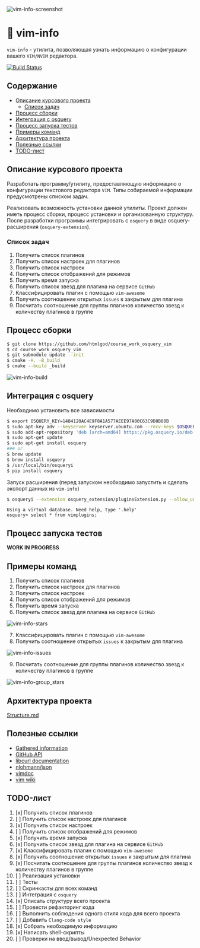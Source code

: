 ![vim-info-screenshot](docs/scr1.png)

# :floppy_disk: vim-info
`vim-info` - утилита, позволяющая узнать информацию о конфигурации вашего
`VIM/NVIM` редактора.

[![Build Status](https://travis-ci.com/htmlgod/course_work_osquery_vim.svg?token=DhyR4qA4NeY9eNsr6S2Q&branch=master)](https://travis-ci.com/htmlgod/course_work_osquery_vim)

## Содержание
* [Описание курсового проекта](https://github.com/htmlgod/course_work_osquery_vim#описание-курсового-проекта)
   * [Список задач](https://github.com/htmlgod/course_work_osquery_vim#список-задач)
* [Процесс сборки](https://github.com/htmlgod/course_work_osquery_vim#процесс-сборки)
* [Интеграция с osquery](https://github.com/htmlgod/course_work_osquery_vim#интеграция-с-osquery)
* [Процесс запуска тестов](https://github.com/htmlgod/course_work_osquery_vim#процесс-запуска-тестов)
* [Примеры команд](https://github.com/htmlgod/course_work_osquery_vim#примеры-команд)
* [Архитектура проекта](https://github.com/htmlgod/course_work_osquery_vim#архитектура-проекта)
* [Полезные ссылки](https://github.com/htmlgod/course_work_osquery_vim#полезные-ссылки)
* [TODO-лист](https://github.com/htmlgod/course_work_osquery_vim#TODO-лист)

## Описание курсового проекта

Разработать программу/утилиту, предоставляющую информацию о конфигурации текстового редактора `VIM`.
Типы собираемой информации предусмотрены списком задач.

Реализовать возможность установки данной утилиты.
Проект должен иметь процесс сборки, процесс установки и организованную структуру.
После разработки программы интегрировать с `osquery` в виде osquery-расширения (`osquery-extension`).

### Список задач
1. Получить список плагинов
2. Получить список настроек для плагинов
3. Получить список настроек
4. Получить список отображений для режимов
5. Получить время запуска
6. Получить список звезд для плагина на сервисе `GitHub`
7. Классифицировать плагин с помощью `vim-awesome`
8. Получить соотношение открытых `issues` к закрытым для плагина
9. Посчитать соотношение для группы плагинов количество звезд к количеству плагинов в группе

## Процесс сборки
```bash
$ git clone https://github.com/htmlgod/course_work_osquery_vim 
$ cd course_work_osquery_vim
$ git submodule update --init
$ cmake -H. -B_build
$ cmake --build _build
```
![vim-info-build](docs/demos/build.gif)
## Интеграция с osquery

Необходимо установить все зависимости
```bash
$ export OSQUERY_KEY=1484120AC4E9F8A1A577AEEE97A80C63C9D8B80B
$ sudo apt-key adv --keyserver keyserver.ubuntu.com --recv-keys $OSQUERY_KEY
$ sudo add-apt-repository 'deb [arch=amd64] https://pkg.osquery.io/deb deb main'
$ sudo apt-get update
$ sudo apt-get install osquery
### or
$ brew update
$ brew install osquery
$ /usr/local/bin/osqueryi
$ pip install osquery
```
Запуск расширения (перед запуском необходимо запустить и сделать экспорт данных из `vim-info`)
```bash
$ osqueryi --extension osquery_extension/pluginsExtension.py --allow_unsafe
```
```osquery
Using a virtual database. Need help, type '.help'
osquery> select * from vimplugins;
```
## Процесс запуска тестов

**WORK IN PROGRESS** 

## Примеры команд

1. Получить список плагинов
2. Получить список настроек для плагинов
3. Получить список настроек
4. Получить список отображений для режимов
5. Получить время запуска
6. Получить список звезд для плагина на сервисе `GitHub`

![vim-info-stars](docs/demos/stars.gif)

7. Классифицировать плагин с помощью `vim-awesome`
8. Получить соотношение открытых `issues` к закрытым для плагина

![vim-info-issues](docs/demos/issues.gif)

9. Посчитать соотношение для группы плагинов количество звезд к количеству плагинов в группе


![vim-info-group_stars](docs/demos/group_stars.gif)

## Архитектура проекта

[Structure.md](https://gist.github.com/KhmelevskayaYu/37e1c584a141c59493925574316b792d)

## Полезные ссылки

* [Gathered information](https://gist.github.com/htmlgod/e33c7b334f91992d800dd2ce151b3648)
* [GitHub API](https://developer.github.com/v3/)
* [libcurl documentation](https://curl.haxx.se/libcurl/c/libcurl-tutorial.html)
* [nlohmann/json](https://github.com/nlohmann/json)
* [vimdoc](http://vimdoc.sourceforge.net/htmldoc/starting.html)
* [vim wiki](https://vim.fandom.com/wiki/Displaying_the_current_Vim_environment)

## TODO-лист

1. [x] Получить список плагинов
2. [ ] Получить список настроек для плагинов
3. [x] Получить список настроек
4. [ ] Получить список отображений для режимов
5. [x] Получить время запуска
6. [x] Получить список звезд для плагина на сервисе `GitHub`
7. [x] Классифицировать плагин с помощью `vim-awesome`
8. [x] Получить соотношение открытых `issues` к закрытым для плагина
9. [x] Посчитать соотношение для группы плагинов количество звезд к количеству плагинов в группе
10. [ ] Реализация установки
11. [ ] Тесты
12. [ ] Скринкасты для всех команд
13. [ ] Интеграция с `osquery`
14. [x] Описать структуру всего проекта
15. [ ] Провести рефакторинг кода
16. [ ] Выполнить соблюдения одного стиля кода для всего проекта
17. [ ] Добавить `Clang-code style`
18. [x] Собрать необходимую информацию
19. [x] Написать shell-скрипты
20. [ ] Проверки на ввод/вывод/Unexpected Behavior
